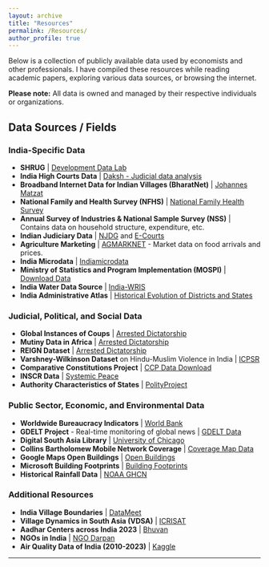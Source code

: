 ```yaml
---
layout: archive
title: "Resources"
permalink: /Resources/
author_profile: true
---
```


Below is a collection of publicly available data used by economists and other professionals. I have compiled these resources while reading academic papers, exploring various data sources, or browsing the internet.

**Please note:** All data is owned and managed by their respective individuals or organizations.

## Data Sources / Fields

### India-Specific Data

- **SHRUG** | [Development Data Lab](https://www.devdatalab.org/shrug_download/)
- **India High Courts Data** | [Daksh - Judicial data analysis](https://database.dakshindia.org/)
- **Broadband Internet Data for Indian Villages (BharatNet)** | [Johannes Matzat](https://sites.google.com/view/johannes-matzat/data)
- **National Family and Health Survey (NFHS)** | [National Family Health Survey](http://rchiips.org/NFHS/index.shtml)
- **Annual Survey of Industries & National Sample Survey (NSS)** | Contains data on household structure, expenditure, etc.
- **Indian Judiciary Data** | [NJDG](https://njdg.ecourts.gov.in/) and [E-Courts](http://www.ecourts.gov.in/)
- **Agriculture Marketing** | [AGMARKNET](http://agmarknet.gov.in/) - Market data on food arrivals and prices.
- **India Microdata** | [Indiamicrodata](https://docs.google.com/spreadsheets/d/1VWzPJAtMl1_hMHUER4QA6HcV4mJaFrcjOtvxeCNo0nE/edit#gid=0)
- **Ministry of Statistics and Program Implementation (MOSPI)** | [Download Data](https://www.mospi.gov.in/download-tables-data)
- **India Water Data Source** | [India-WRIS](https://indiawris.gov.in/wris/#/home)
- **India Administrative Atlas** | [Historical Evolution of Districts and States](https://searchworks.stanford.edu/view/6331424)

### Judicial, Political, and Social Data

- **Global Instances of Coups** | [Arrested Dictatorship](https://arresteddictatorship.com/coups/)
- **Mutiny Data in Africa** | [Arrested Dictatorship](https://arresteddictatorship.com/mutiny/)
- **REIGN Dataset** | [Arrested Dictatorship](https://arresteddictatorship.com/reign/)
- **Varshney-Wilkinson Dataset** on Hindu-Muslim Violence in India | [ICPSR](https://www.icpsr.umich.edu/web/ICPSR/studies/4342/versions/V1)
- **Comparative Constitutions Project** | [CCP Data Download](https://comparativeconstitutionsproject.org/download-data/)
- **INSCR Data** | [Systemic Peace](https://www.systemicpeace.org/inscrdata.html)
- **Authority Characteristics of States** | [PolityProject](https://www.systemicpeace.org/polityproject.html)

### Public Sector, Economic, and Environmental Data

- **Worldwide Bureaucracy Indicators** | [World Bank](https://datacatalog.worldbank.org/search/dataset/0038132)
- **GDELT Project** - Real-time monitoring of global news | [GDELT Data](https://www.gdeltproject.org/data.html#rawdatafiles)
- **Digital South Asia Library** | [University of Chicago](https://dsal.uchicago.edu/reference/schwartzberg/)
- **Collins Bartholomew Mobile Network Coverage** | [Coverage Map Data](https://www.collinsbartholomew.com/mobile-network-coverage-map-data/)
- **Google Maps Open Buildings** | [Open Buildings](https://sites.research.google/open-buildings/)
- **Microsoft Building Footprints** | [Building Footprints](https://www.microsoft.com/en-us/maps/building-footprints)
- **Historical Rainfall Data** | [NOAA GHCN](http://www.ncdc.noaa.gov/oa/climate/research/ghcn/ghcn.html)

### Additional Resources

- **India Village Boundaries** | [DataMeet](http://projects.datameet.org/indian_village_boundaries/)
- **Village Dynamics in South Asia (VDSA)** | [ICRISAT](https://vdsa.icrisat.org/vdsa-microdoc.aspx)
- **Aadhar Centers across India 2023** | [Bhuvan](https://bhuvan-app3.nrsc.gov.in/aadhaar/)
- **NGOs in India** | [NGO Darpan](https://ngodarpan.gov.in/index.php/home/statewise)
- **Air Quality Data of India (2010-2023)** | [Kaggle](https://www.kaggle.com/datasets/abhisheksjha/time-series-air-quality-data-of-india-2010-2023/data)

---
